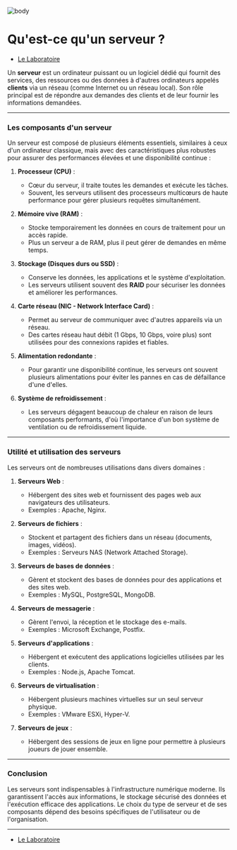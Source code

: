 ![body](https://banzaihobby.com/cdn/shop/files/Aoshima_Initial_D_Takumi_Fujiwara_AE86_Trueno_Project_D_Specification_-_BanzaiHobby-254450.jpg?v=1717061182&width=1100)
# **Qu'est-ce qu'un serveur ?**  

- [Le Laboratoire](./Docs.md)

Un **serveur** est un ordinateur puissant ou un logiciel dédié qui fournit des services, des ressources ou des données à d'autres ordinateurs appelés **clients** via un réseau (comme Internet ou un réseau local). Son rôle principal est de répondre aux demandes des clients et de leur fournir les informations demandées.  

---

### **Les composants d'un serveur**  

Un serveur est composé de plusieurs éléments essentiels, similaires à ceux d'un ordinateur classique, mais avec des caractéristiques plus robustes pour assurer des performances élevées et une disponibilité continue :  

1. **Processeur (CPU)** :  
   - Cœur du serveur, il traite toutes les demandes et exécute les tâches.  
   - Souvent, les serveurs utilisent des processeurs multicœurs de haute performance pour gérer plusieurs requêtes simultanément.  

2. **Mémoire vive (RAM)** :  
   - Stocke temporairement les données en cours de traitement pour un accès rapide.  
   - Plus un serveur a de RAM, plus il peut gérer de demandes en même temps.  

3. **Stockage (Disques durs ou SSD)** :  
   - Conserve les données, les applications et le système d'exploitation.  
   - Les serveurs utilisent souvent des **RAID** pour sécuriser les données et améliorer les performances.  

4. **Carte réseau (NIC - Network Interface Card)** :  
   - Permet au serveur de communiquer avec d'autres appareils via un réseau.  
   - Des cartes réseau haut débit (1 Gbps, 10 Gbps, voire plus) sont utilisées pour des connexions rapides et fiables.  

5. **Alimentation redondante** :  
   - Pour garantir une disponibilité continue, les serveurs ont souvent plusieurs alimentations pour éviter les pannes en cas de défaillance d'une d'elles.  

6. **Système de refroidissement** :  
   - Les serveurs dégagent beaucoup de chaleur en raison de leurs composants performants, d'où l'importance d'un bon système de ventilation ou de refroidissement liquide.  

---

### **Utilité et utilisation des serveurs**  

Les serveurs ont de nombreuses utilisations dans divers domaines :  

1. **Serveurs Web** :  
   - Hébergent des sites web et fournissent des pages web aux navigateurs des utilisateurs.  
   - Exemples : Apache, Nginx.  

2. **Serveurs de fichiers** :  
   - Stockent et partagent des fichiers dans un réseau (documents, images, vidéos).  
   - Exemples : Serveurs NAS (Network Attached Storage).  

3. **Serveurs de bases de données** :  
   - Gèrent et stockent des bases de données pour des applications et des sites web.  
   - Exemples : MySQL, PostgreSQL, MongoDB.  

4. **Serveurs de messagerie** :  
   - Gèrent l'envoi, la réception et le stockage des e-mails.  
   - Exemples : Microsoft Exchange, Postfix.  

5. **Serveurs d'applications** :  
   - Hébergent et exécutent des applications logicielles utilisées par les clients.  
   - Exemples : Node.js, Apache Tomcat.  

6. **Serveurs de virtualisation** :  
   - Hébergent plusieurs machines virtuelles sur un seul serveur physique.  
   - Exemples : VMware ESXi, Hyper-V.  

7. **Serveurs de jeux** :  
   - Hébergent des sessions de jeux en ligne pour permettre à plusieurs joueurs de jouer ensemble.  

---

### **Conclusion**  

Les serveurs sont indispensables à l'infrastructure numérique moderne. Ils garantissent l'accès aux informations, le stockage sécurisé des données et l'exécution efficace des applications. Le choix du type de serveur et de ses composants dépend des besoins spécifiques de l'utilisateur ou de l'organisation.

---
- [Le Laboratoire](./Docs.md)